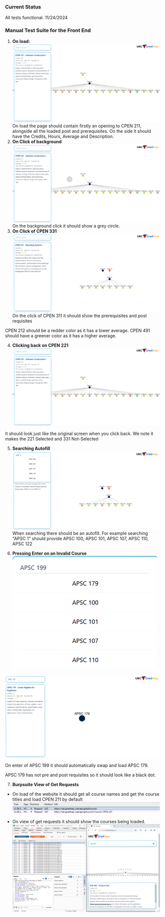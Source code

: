 ### Current Status
All tests functional. 11/24/2024


### Manual Test Suite for the Front End

1. <b>On load: </b>
![onload.png](imgs%2Fonload.png)
On load the page should contain firstly an opening to CPEN 211, alongside all the loaded post and prerequisites. On the side it should have the Credits, Hours, Average and Description.
2. <b> On Click of background </b>
![backgroundclick.png](imgs%2Fbackgroundclick.png)
On the background click it should show a grey circle.
3. <b> On Click of CPEN 331 </b>
 ![cpen331click.png](imgs%2Fcpen331click.png)
 On the click of CPEN 311 it should show the prerequisites and post requisites 

CPEN 212 should be a redder color as it has a lower average. CPEN 491 should have a greener color as it has a higher average.

4. <b> Clicking back on CPEN 221</b>
![backclick221.png](imgs%2Fbackclick221.png)

It should look just like the original screen when you click back. We note it makes the 221 Selected and 331 Not-Selected

5. <b> Searching Autofill</b>
![autofill.png](imgs%2Fautofill.png)
When searching there should be an autofill. For example searching "APSC 1" should provide APSC 100, APSC 101, APSC 107, APSC 110, APSC 122

6. <b> Pressing Enter on an Invalid Course </b>
![Invalid Course Enter.png](imgs%2FInvalid%20Course%20Enter.png)

![invalid course post enter.png](imgs%2Finvalid%20course%20post%20enter.png)

On enter of APSC 199 it should automatically swap and load APSC 179.

APSC 179 has not pre and post requisites so it should look like a black dot.

7. <b> Burpsuite View of Get Requests </b>

- On load of the website it should get all course names and get the course titles and load CPEN 211 by default
![burpsuiteonload.png](imgs%2Fburpsuiteonload.png)

- On view of get requests it should show the courses being loaded. 
![burpsuitegetrequestss.png](imgs%2Fburpsuitegetrequestss.png)